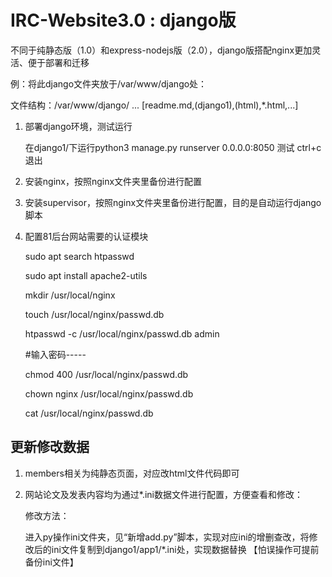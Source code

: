 # IRC-Website3.0 : django版

不同于纯静态版（1.0）和express-nodejs版（2.0），django版搭配nginx更加灵活、便于部署和迁移



例：将此django文件夹放于/var/www/django处：

文件结构：/var/www/django/ ...  [readme.md,(django1),(html),*.html,...]



1. 部署django环境，测试运行

   在django1/下运行python3 manage.py runserver 0.0.0.0:8050 测试 ctrl+c退出

2. 安装nginx，按照nginx文件夹里备份进行配置

3. 安装supervisor，按照nginx文件夹里备份进行配置，目的是自动运行django脚本

4. 配置81后台网站需要的认证模块

   sudo apt search htpasswd

   sudo apt install apache2-utils

   mkdir /usr/local/nginx

   touch /usr/local/nginx/passwd.db

   htpasswd -c /usr/local/nginx/passwd.db admin

   #输入密码-----

   chmod 400 /usr/local/nginx/passwd.db

   chown nginx  /usr/local/nginx/passwd.db

   cat /usr/local/nginx/passwd.db

   

## 更新修改数据

1. members相关为纯静态页面，对应改html文件代码即可

2. 网站论文及发表内容均为通过*.ini数据文件进行配置，方便查看和修改：

   修改方法：

   进入py操作ini文件夹，见“新增add.py”脚本，实现对应ini的增删查改，将修改后的ini文件复制到django1/app1/*.ini处，实现数据替换 【怕误操作可提前备份ini文件】




